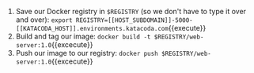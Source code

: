 
1. Save our Docker registry in `$REGISTRY` (so we don't have to type it over and over): `export REGISTRY=[[HOST_SUBDOMAIN]]-5000-[[KATACODA_HOST]].environments.katacoda.com`{{execute}}
2. Build and tag our image: `docker build -t $REGISTRY/web-server:1.0`{{excecute}}
3. Push our image to our registry: `docker push $REGISTRY/web-server:1.0`{{excecute}}
